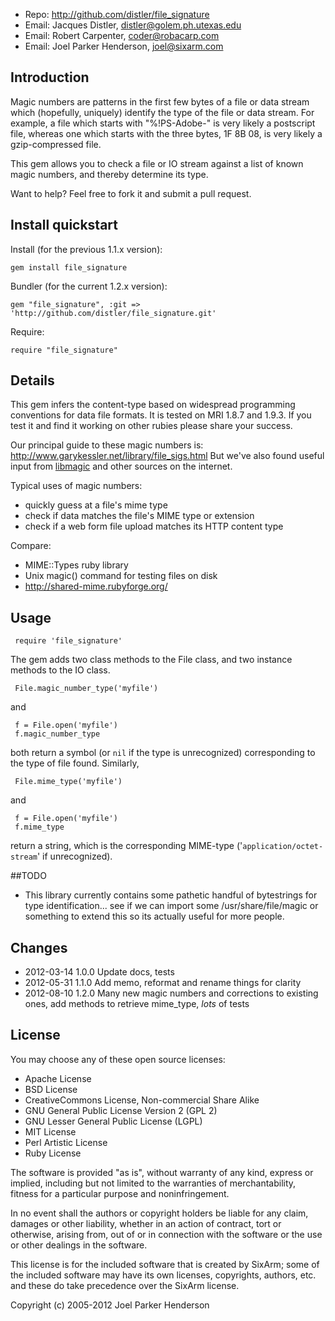 * Repo: <http://github.com/distler/file_signature>
* Email: Jacques Distler, <distler@golem.ph.utexas.edu>
* Email: Robert Carpenter, <coder@robacarp.com>
* Email: Joel Parker Henderson, <joel@sixarm.com>

## Introduction

Magic numbers are patterns in the first few bytes of a file or data stream which (hopefully, uniquely) identify the type of the  file or data stream. For example, a file which starts with "%!PS-Adobe-" is very likely a postscript file, whereas one which starts with the three bytes, 1F 8B 08, is very likely a gzip-compressed file.

This gem allows you to check a file or IO stream against a list of known magic numbers, and thereby determine its type.

Want to help? Feel free to fork it and submit a pull request.


## Install quickstart

Install (for the previous 1.1.x version):

    gem install file_signature

Bundler (for the current 1.2.x version):

    gem "file_signature", :git => 'http://github.com/distler/file_signature.git'

Require:

    require "file_signature"

## Details

This gem infers the content-type based on widespread programming conventions for data file formats. It is tested on MRI 1.8.7 and 1.9.3.  If you test it and find it working on other rubies please share your success.

Our principal guide to these magic numbers is:
http://www.garykessler.net/library/file_sigs.html
But we've also found useful input from [libmagic](https://github.com/glensc/file/tree/master/magic/Magdir) and other sources on the internet.

Typical uses of magic numbers:

  * quickly guess at a file's mime type
  * check if data matches the file's MIME type or extension
  * check if a web form file upload matches its HTTP content type

Compare:

  * MIME::Types ruby library 
  * Unix magic() command for testing files on disk
  * http://shared-mime.rubyforge.org/

## Usage

     require 'file_signature'

The gem adds two class methods to the File class, and two instance methods to the IO class.

     File.magic_number_type('myfile')

and

     f = File.open('myfile')
     f.magic_number_type

both return a symbol (or `nil` if the type is unrecognized) corresponding to the type of file found. Similarly,

     File.mime_type('myfile')

and

     f = File.open('myfile')
     f.mime_type

return a string, which is the corresponding MIME-type ('`application/octet-stream`' if unrecognized).

##TODO

 * This library currently contains some pathetic handful of bytestrings for type identification... see if we can import some /usr/share/file/magic or something to extend this so its actually useful for more people.
 

## Changes

* 2012-03-14 1.0.0 Update docs, tests
* 2012-05-31 1.1.0 Add memo, reformat and rename things for clarity
* 2012-08-10 1.2.0 Many new magic numbers and corrections to existing ones, add methods to retrieve mime_type, *lots* of tests

## License

You may choose any of these open source licenses:

  * Apache License
  * BSD License
  * CreativeCommons License, Non-commercial Share Alike
  * GNU General Public License Version 2 (GPL 2)
  * GNU Lesser General Public License (LGPL)
  * MIT License
  * Perl Artistic License
  * Ruby License

The software is provided "as is", without warranty of any kind, 
express or implied, including but not limited to the warranties of 
merchantability, fitness for a particular purpose and noninfringement. 

In no event shall the authors or copyright holders be liable for any 
claim, damages or other liability, whether in an action of contract, 
tort or otherwise, arising from, out of or in connection with the 
software or the use or other dealings in the software.

This license is for the included software that is created by SixArm;
some of the included software may have its own licenses, copyrights, 
authors, etc. and these do take precedence over the SixArm license.

Copyright (c) 2005-2012 Joel Parker Henderson
